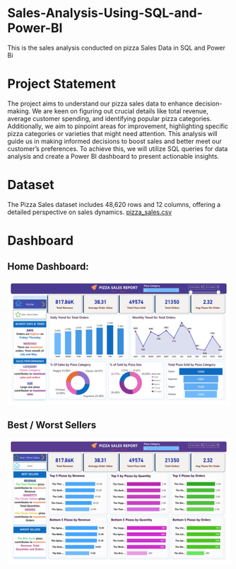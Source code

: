 # Sales-Analysis-Using-SQL-and-Power-BI
This is the sales analysis conducted on pizza Sales Data in SQL and Power Bi

# Project Statement
The project aims to understand our pizza sales data to enhance decision-making. We are keen on figuring out crucial details like total revenue, average customer spending, and identifying popular pizza categories. Additionally, we aim to pinpoint areas for improvement, highlighting specific pizza categories or varieties that might need attention. This analysis will guide us in making informed decisions to boost sales and better meet our customer’s preferences. To achieve this, we will utilize SQL queries for data analysis and create a Power BI dashboard to present actionable insights.

# Dataset
The Pizza Sales dataset includes 48,620 rows and 12 columns, offering a detailed perspective on sales dynamics.
[pizza_sales.csv](https://github.com/bhaskar2024/Sales-Analysis-Using-SQL-and-Power-BI/blob/main/pizza_sales.csv)

# Dashboard 
## Home Dashboard:
![Dashboard](https://github.com/bhaskar2024/Sales-Analysis-Using-SQL-and-Power-BI/blob/main/Pizza_Sales_Dashboard-images-1.jpg)

## Best / Worst Sellers
![Dashboard](https://github.com/bhaskar2024/Sales-Analysis-Using-SQL-and-Power-BI/blob/main/Pizza_Sales_Dashboard-images-2.jpg)
